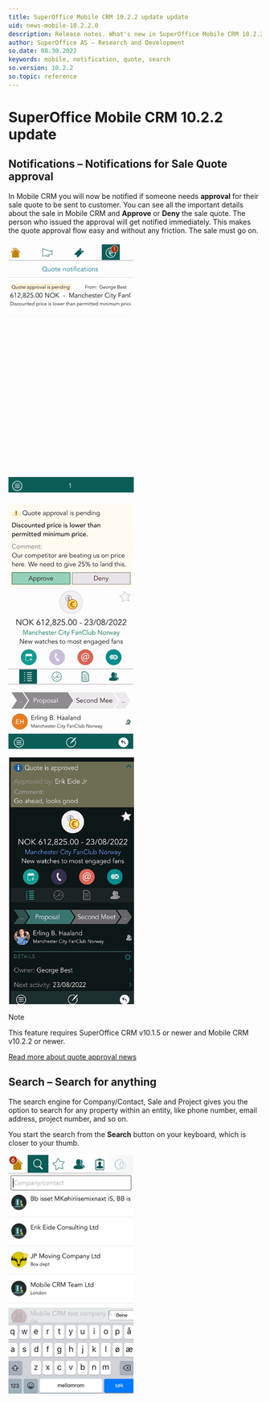 ```yaml
---
title: SuperOffice Mobile CRM 10.2.2 update update
uid: news-mobile-10.2.2.0
description: Release notes. What's new in SuperOffice Mobile CRM 10.2.2
author: SuperOffice AS – Research and Development
so.date: 08.30.2022
keywords: mobile, notification, quote, search
so.version: 10.2.2
so.topic: reference
---
```


# SuperOffice Mobile CRM 10.2.2 update

## Notifications – Notifications for Sale Quote approval

In Mobile CRM you will now be notified if someone needs **approval** for their sale quote to be sent to customer. You can see all the important details about the sale in Mobile CRM and **Approve** or **Deny** the sale quote. The person who issued the approval will get notified immediately. This makes the quote approval flow easy and without any friction. The sale must go on.

![Notifications for sale quote approval on mobile -screenshot][img1]

![Notifications for sale quote approval on mobile -screenshot][img2]

![Notifications for sale quote approval on mobile -screenshot][img3]

> [!NOTE]
> This feature requires SuperOffice CRM v10.1.5 or newer and Mobile CRM v10.2.2 or newer.

[Read more about quote approval news][1]

## Search – Search for anything

The search engine for Company/Contact, Sale and Project gives you the option to search for any property within an entity, like phone number, email address, project number, and so on.

You start the search from the **Search** button on your keyboard, which is closer to your thumb.

![Search for anything on mobile -screenshot][img4]

<!-- Referenced links-->
[1]: ../core-crm/10.1.5-update.md

<!-- Referenced images -->
[img1]: media/mobile-2-2-quote-approval-1.png
[img2]: media/mobile-2-2-quote-approval-2.png
[img3]: media/mobile-2-2-quote-approval-3.png
[img4]: media/mobile-2-2-search.png
